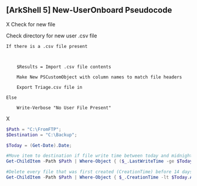 ## [ArkShell 5] New-UserOnboard Pseudocode

X Check for new file

Check directory for new user .csv file

    If there is a .csv file present

        
        
        $Results = Import .csv file contents

        Make New PSCustomObject with column names to match file headers

        Export Triage.csv file in 

    Else

        Write-Verbose "No User File Present"

X 

```powershell
$Path = "C:\FromFTP";
$Destination = "C:\Backup";

$Today = (Get-Date).Date;

#Move item to destination if file write time between today and midnight tomorrow
Get-ChildItem -Path $Path | Where-Object { ($_.LastWriteTime -ge $Today) -and ($_.LastWriteTime -lt $Today.AddDays(1)) } | Move-Item -Destination $Destination;

#Delete every file that was first created (CreationTime) before 14 days before today. The number of days might be off by one, depending on count.
Get-ChildItem -Path $Path | Where-Object { $_.CreationTime -lt $Today.AddDays(-14) } | Remove-Item;
```



